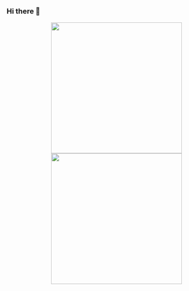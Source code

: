 ### Hi there 👋

<!--
**VitorLRamalho/VitorLRamalho** is a ✨ _special_ ✨ repository because its `README.md` (this file) appears on your GitHub profile.

Here are some ideas to get you started:

- 🔭 I’m currently working on ...
- 🌱 I’m currently learning ...
- 👯 I’m looking to collaborate on ...
- 🤔 I’m looking for help with ...
- 💬 Ask me about ...
- 📫 How to reach me: ...
- 😄 Pronouns: ...
- ⚡ Fun fact: ...
-->
<p  align="center"> 
  <img height="300em" src="https://wakatime.com/share/@eda3b11c-a2e7-4b36-aba7-0d605a3dd5e4/da4ac883-493c-4331-af24-3356c9f35c30.svg"/>
  <img height="300em" src="https://wakatime.com/share/@eda3b11c-a2e7-4b36-aba7-0d605a3dd5e4/13125e41-7cf1-4c40-8fd4-b66e296256b0.svg"/>
</p>
